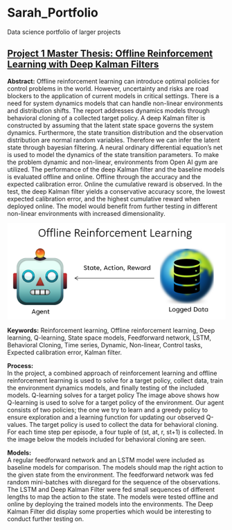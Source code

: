 # Sarah_Portfolio
Data science portfolio of larger projects

## [Project 1 Master Thesis: Offline Reinforcement Learning with Deep Kalman Filters](https://github.com/Sarahshub/Offline_reinforcement_learning_with_Deep_Kalman_Filters)

**Abstract:** Offline reinforcement learning can introduce optimal policies for control problems in the world. However, uncertainty and risks are road blockers to the application of current models in critical settings. There is a need for system dynamics models that can handle non-linear environments and distribution shifts. The report addresses dynamics models through behavioral cloning of a collected target policy. A deep Kalman filter is constructed by assuming that the latent state space governs the system dynamics. Furthermore, the state transition distribution and the observation distribution are normal random variables. Therefore we can infer the latent state through bayesian filtering. A neural ordinary differential equation’s net is used to model the dynamics of the state transition parameters. To make the problem dynamic and non-linear, environments from Open AI gym are utilized. The performance of the deep Kalman filter and the baseline models is evaluated offline and online. Offline through the accuracy and the expected calibration error. Online the cumulative reward is observed. In the test, the deep Kalman filter yields a conservative accuracy score, the lowest expected calibration error, and the highest cumulative reward when deployed online. The model would benefit from further testing in different non-linear environments with increased dimensionality.

![alt text](https://github.com/Sarahshub/Sarah_Portfolio/blob/main/images/orl.PNG?raw=true)<br>

**Keywords:** Reinforcement learning, Offline reinforcement learning, Deep learning, Q-learning, State space models, Feedforward network, LSTM, Behavioral Cloning, Time series, Dynamic, Non-linear, Control tasks, Expected calibration error, Kalman filter. 

**Process:**<br>
In the project, a combined approach of reinforcement learning and offline reinforcement learning is used to solve for a target policy, collect data, train the environment dynamics models, and finally testing of the included models.
Q-learning solves for a target policy
The image above shows how Q-learning is used to solve for a target policy of the environment. Our agent consists of two policies; the one we try to learn and a greedy policy to ensure exploration and a learning function for updating our observed Q-values. The target policy is used to collect the data for behavioral cloning. For each time step per episode, a four tuple of (st, at, r, st+1) is collected. In the image below the models included for behavioral cloning are seen.

**Models:**<br>
A regular feedforward network and an LSTM model were included as baseline models for comparison. The models should map the right action to the given state from the environment. The feedforward network was fed random mini-batches with disregard for the sequence of the observations. The LSTM and Deep Kalman Filter were fed small sequences of different lengths to map the action to the state. The models were tested offline and online by deploying the trained models into the environments. The Deep Kalman Filter did display some properties which would be interesting to conduct further testing on.

